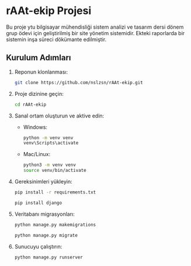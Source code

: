 # rAAt-ekip Projesi

Bu proje ytu bilgisayar mühendisliği sistem analizi ve tasarım dersi dönem grup ödevi için geliştirilmiş bir site yönetim sistemidir. Ekteki raporlarda bir sistemin inşa süreci dökümante edilmiştir. 





## Kurulum Adımları

1. Reponun klonlanması:
   ```bash
   git clone https://github.com/nslzsn/rAAt-ekip.git
   ```

2. Proje dizinine geçin:
   ```bash
   cd rAAt-ekip
   ```

3. Sanal ortam oluşturun ve aktive edin:
   - Windows:
     ```bash
     python -m venv venv
     venv\Scripts\activate
     ```
   - Mac/Linux:
     ```bash
     python3 -m venv venv
     source venv/bin/activate
     ```

4. Gereksinimleri yükleyin:
   ```bash
   pip install -r requirements.txt
   ```
   ```bash
   pip install django
   ```

5. Veritabanı migrasyonları:
   ```bash
   python manage.py makemigrations
   ```
   ```bash
   python manage.py migrate
   ```

6. Sunucuyu çalıştırın:
   ```bash
   python manage.py runserver
   ```
